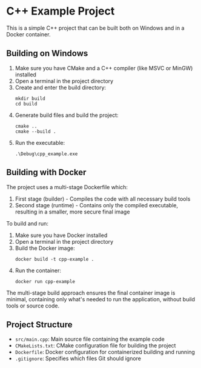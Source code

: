 # C++ Example Project

This is a simple C++ project that can be built both on Windows and in a Docker container.

## Building on Windows

1. Make sure you have CMake and a C++ compiler (like MSVC or MinGW) installed
2. Open a terminal in the project directory
3. Create and enter the build directory:
   ```
   mkdir build
   cd build
   ```
4. Generate build files and build the project:
   ```
   cmake ..
   cmake --build .
   ```
5. Run the executable:
   ```
   .\Debug\cpp_example.exe
   ```

## Building with Docker

The project uses a multi-stage Dockerfile which:
1. First stage (builder) - Compiles the code with all necessary build tools
2. Second stage (runtime) - Contains only the compiled executable, resulting in a smaller, more secure final image

To build and run:
1. Make sure you have Docker installed
2. Open a terminal in the project directory
3. Build the Docker image:
   ```
   docker build -t cpp-example .
   ```
4. Run the container:
   ```
   docker run cpp-example
   ```

The multi-stage build approach ensures the final container image is minimal, containing only what's needed to run the application, without build tools or source code.

## Project Structure

- `src/main.cpp`: Main source file containing the example code
- `CMakeLists.txt`: CMake configuration file for building the project
- `Dockerfile`: Docker configuration for containerized building and running
- `.gitignore`: Specifies which files Git should ignore
